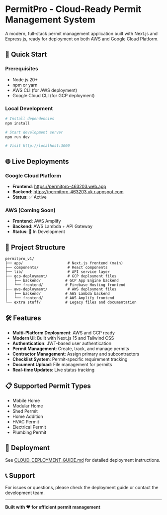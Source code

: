 # PermitPro - Cloud-Ready Permit Management System

A modern, full-stack permit management application built with Next.js and Express.js, ready for deployment on both AWS and Google Cloud Platform.

## 🚀 Quick Start

### Prerequisites
- Node.js 20+ 
- npm or yarn
- AWS CLI (for AWS deployment)
- Google Cloud CLI (for GCP deployment)

### Local Development
```bash
# Install dependencies
npm install

# Start development server
npm run dev

# Visit http://localhost:3000
```

## 🌐 Live Deployments

### Google Cloud Platform
- **Frontend**: https://permitpro-463203.web.app
- **Backend**: https://permitpro-463203.uk.r.appspot.com
- **Status**: ✅ Active

### AWS (Coming Soon)
- **Frontend**: AWS Amplify
- **Backend**: AWS Lambda + API Gateway
- **Status**: 🔄 In Development

## 📁 Project Structure

```
permitpro_v1/
├── app/                    # Next.js frontend (main)
├── components/             # React components
├── lib/                    # API service layer
├── gcp-deployment/         # GCP deployment files
│   ├── backend/           # GCP App Engine backend
│   └── frontend/          # Firebase Hosting frontend
├── aws-deployment/         # AWS deployment files
│   ├── backend/           # AWS Lambda backend
│   └── frontend/          # AWS Amplify frontend
└── extra stuff/           # Legacy files and documentation
```

## 🛠️ Features

- **Multi-Platform Deployment**: AWS and GCP ready
- **Modern UI**: Built with Next.js 15 and Tailwind CSS
- **Authentication**: JWT-based user authentication
- **Permit Management**: Create, track, and manage permits
- **Contractor Management**: Assign primary and subcontractors
- **Checklist System**: Permit-specific requirement tracking
- **Document Upload**: File management for permits
- **Real-time Updates**: Live status tracking

## 📋 Supported Permit Types

- Mobile Home
- Modular Home  
- Shed Permit
- Home Addition
- HVAC Permit
- Electrical Permit
- Plumbing Permit

## 🔧 Deployment

See [CLOUD_DEPLOYMENT_GUIDE.md](CLOUD_DEPLOYMENT_GUIDE.md) for detailed deployment instructions.

## 📞 Support

For issues or questions, please check the deployment guide or contact the development team.

---

**Built with ❤️ for efficient permit management**